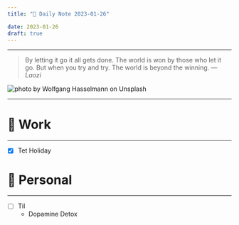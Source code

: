 ```yaml
---
title: "🌱 Daily Note 2023-01-26"

date: 2023-01-26
draft: true
---
```



---

> By letting it go it all gets done. The world is won by those who let it go. But when you try and try. The world is beyond the winning.
> — <cite>Laozi</cite>

![photo by Wolfgang Hasselmann on Unsplash](https://images.unsplash.com/photo-1608045327129-4d607c303d87?crop=entropy&cs=tinysrgb&fm=jpg&ixid=MnwzNjM5Nzd8MHwxfHJhbmRvbXx8fHx8fHx8fDE2NzQ3MzA3MTQ&ixlib=rb-4.0.3&q=80&w=500&h=500)

---


# 💼 Work
---
- [x] Tet Holiday


# 🌱 Personal
---
- [ ] Til
	-  Dopamine Detox 
